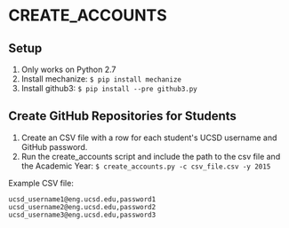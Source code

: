CREATE_ACCOUNTS
===============


## Setup

1. Only works on Python 2.7
1. Install mechanize: `$ pip install mechanize`
1. Install github3: `$ pip install --pre github3.py`


## Create GitHub Repositories for Students

1. Create an CSV file with a row for each student's UCSD username and GitHub password.
3. Run the create_accounts script and include the path to the csv file and the Academic Year: `$ create_accounts.py -c csv_file.csv -y 2015`

Example CSV file:

```
ucsd_username1@eng.ucsd.edu,password1
ucsd_username2@eng.ucsd.edu,password2
ucsd_username3@eng.ucsd.edu,password3
```
